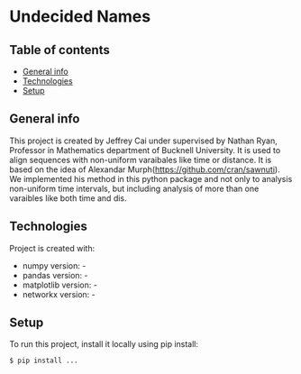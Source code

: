# Undecided Names

## Table of contents
* [General info](#general-info)
* [Technologies](#technologies)
* [Setup](#setup)

## General info
This project is created by Jeffrey Cai under supervised by Nathan Ryan, Professor in Mathematics department of Bucknell University.
It is used to align sequences with non-uniform varaibales like time or distance. It is based on the idea of Alexandar Murph(https://github.com/cran/sawnuti). We implemented his method in this python package and not only to analysis non-uniform time intervals, but including  analysis of more than one varaibles like both time and dis.

## Technologies
Project is created with:
* numpy version: -
* pandas version: -
* matplotlib version: -
* networkx version: -

## Setup
To run this project, install it locally using pip install:

```
$ pip install ...
```